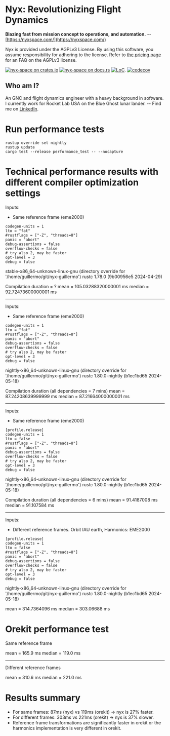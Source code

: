 # Nyx: Revolutionizing Flight Dynamics

**Blazing fast from mission concept to operations, and automation.** -- [https://nyxspace.com/](https://nyxspace.com/)

Nyx is provided under the AGPLv3 License. By using this software, you assume responsibility for adhering to the license. Refer to [the pricing page](https://nyxspace.com/pricing/) for an FAQ on the AGPLv3 license.

[![nyx-space on crates.io][cratesio-image]][cratesio]
[![nyx-space on docs.rs][docsrs-image]][docsrs]
[![LoC](https://tokei.rs/b1/github/nyx-space/nyx?category=lines)](https://github.com/nyx-space/nyx).
[![codecov](https://codecov.io/gh/nyx-space/nyx/graph/badge.svg?token=gEiAvwzwh5)](https://codecov.io/gh/nyx-space/nyx)

[cratesio-image]: https://img.shields.io/crates/v/nyx-space.svg
[cratesio]: https://crates.io/crates/nyx-space
[docsrs-image]: https://docs.rs/nyx-space/badge.svg
[docsrs]: https://docs.rs/nyx-space/

## Who am I?
An GNC and flight dynamics engineer with a heavy background in software. I currently work for Rocket Lab USA on the Blue Ghost lunar lander. -- Find me on [LinkedIn](https://www.linkedin.com/in/chrisrabotin/).

# Run performance tests

```
rustup override set nightly
rustup update
cargo test --release performance_test -- --nocapture
```

# Technical performance results with different compiler optimization settings

Inputs:
- Same reference frame (eme2000)

```
codegen-units = 1
lto = "fat"
#rustflags = ["-Z", "threads=8"]
panic = "abort"
debug-assertions = false
overflow-checks = false
# try also 2, may be faster
opt-level = 3
debug = false
```

stable-x86_64-unknown-linux-gnu (directory override for '/home/guillermo/git/nyx-guillermo')
rustc 1.78.0 (9b00956e5 2024-04-29)

Compilation duration = ?
mean = 105.03288320000001 ms
median = 92.72473600000001 ms

---

Inputs:
- Same reference frame (eme2000)

```
codegen-units = 1
lto = "fat"
#rustflags = ["-Z", "threads=8"]
panic = "abort"
debug-assertions = false
overflow-checks = false
# try also 2, may be faster
opt-level = 3
debug = false
```

nightly-x86_64-unknown-linux-gnu (directory override for '/home/guillermo/git/nyx-guillermo')
rustc 1.80.0-nightly (b1ec1bd65 2024-05-18)

Compilation duration (all dependencies = 7 mins)
mean = 87.24208639999999 ms
median = 87.21664000000001 ms

---

Inputs:
- Same reference frame (eme2000)

```
[profile.release]
codegen-units = 1
lto = false
#rustflags = ["-Z", "threads=8"]
panic = "abort"
debug-assertions = false
overflow-checks = false
# try also 2, may be faster
opt-level = 3
debug = false
```

nightly-x86_64-unknown-linux-gnu (directory override for '/home/guillermo/git/nyx-guillermo')
rustc 1.80.0-nightly (b1ec1bd65 2024-05-18)

Compilation duration (all dependencies = 6 mins)
mean = 91.4187008 ms
median = 91.107584 ms

---

Inputs:
- Different reference frames. Orbit IAU earth, Harmonics: EME2000

```
[profile.release]
codegen-units = 1
lto = false
#rustflags = ["-Z", "threads=8"]
panic = "abort"
debug-assertions = false
overflow-checks = false
# try also 2, may be faster
opt-level = 3
debug = false
```

nightly-x86_64-unknown-linux-gnu (directory override for '/home/guillermo/git/nyx-guillermo')
rustc 1.80.0-nightly (b1ec1bd65 2024-05-18)

mean = 314.7364096 ms
median = 303.06688 ms

# Orekit performance test

Same reference frame

mean = 165.9 ms
median = 119.0 ms

---

Different reference frames

mean = 310.6 ms
median = 221.0 ms

# Results summary

- For same frames: 87ms (nyx) vs 119ms (orekit) -> nyx is 27% faster.
- For different frames: 303ms vs 221ms (orekit) -> nys is 37% slower.
- Reference frame transformations are significantly faster in orekit or the harmonics implementation is very different in orekit.

